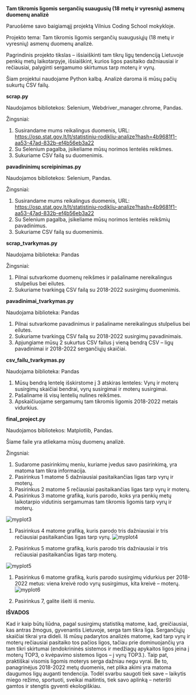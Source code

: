 ﻿**Tam tikromis ligomis sergančių suaugusių (18 metų ir vyresnių) asmenų duomenų analizė**

Paruošėme savo baigiamąjį projektą Vilnius Coding School mokykloje.

Projekto tema: Tam tikromis ligomis sergančių suaugusiųjų (18 metų ir vyresnių) asmenų duomenų analizė.

Pagrindinis projekto tikslas – išsiaiškinti tam tikrų ligų tendenciją Lietuvoje penkių metų laikotarpyje, išsiaiškint, kurios ligos pasitaiko dažniausiai ir rečiausiai, palyginti sergamumo skirtumus tarp moterų ir vyrų.

Šiam projektui naudojame Python kalbą. Analizė daroma iš mūsų pačių sukurtų CSV failų.

**scrap.py**

Naudojamos bibliotekos: Selenium, Webdriver_manager.chrome, Pandas.

Žingsniai:

1. Susirandame mums reikalingus duomenis, URL: <https://osp.stat.gov.lt/lt/statistiniu-rodikliu-analize?hash=4b9681f1-aa53-47ad-832b-ef4b56eb3a22>
1. Su Selenium pagalba, įsikeliame mūsų norimos lentelės reikšmes.
1. Sukuriame CSV failą su duomenimis.

**pavadininimų screipinimas.py**

Naudojamos bibliotekos: Selenium, Pandas.

Žingsniai:

1. Susirandame mums reikalingus duomenis, URL: <https://osp.stat.gov.lt/lt/statistiniu-rodikliu-analize?hash=4b9681f1-aa53-47ad-832b-ef4b56eb3a22>
1. Su Selenium pagalba, įsikeliame mūsų norimos lentelės reikšmių pavadinimus.
1. Sukuriame CSV failą su duomenimis.

**scrap\_tvarkymas.py**

Naudojama biblioteka: Pandas

Žingsniai:

1. Pilnai sutvarkome duomenų reikšmes ir pašaliname nereikalingus stulpelius bei eilutes.
1. Sukuriame tvarkingą CSV failą su 2018-2022 susirgimų duomenimis.

**pavadinimai\_tvarkymas.py**

Naudojama biblioteka: Pandas

1. Pilnai sutvarkome pavadinimus ir pašaliname nereikalingus stulpelius bei eilutes.
1. Sukuriame tvarkingą CSV failą su 2018-2022 susirgimų pavadinimais.
1. Apjungiame mūsų 2 sukurtus CSV failus į vieną bendrą CSV – ligų pavadinimai ir 2018-2022 sergančiųjų skaičiai.

**csv\_failu\_tvarkymas.py**

Naudojama biblioteka: Pandas

1. Mūsų bendrą lentelę išskirstome į 3 atskiras lenteles: Vyrų ir moterų susirgimų skaičiai bendrai, vyrų susirgimai ir moterų susirgimai.
1. Pašaliname iš visų lentelių nulines reikšmes.
1. Apskaičiuojame sergamumų tam tikromis ligomis 2018-2022 metais vidurkius.

**final\_project.py**

Naudojamos bibliotekos: Matplotlib, Pandas.

Šiame faile yra atliekama mūsų duomenų analizė.

Žingsniai:

1. Sudarome pasirinkimų meniu, kuriame įvedus savo pasirinkimą, yra matoma tam tikra informacija.
1. Pasirinkus 1 matome 5 dažniausiai pasitaikančias ligas tarp vyrų ir moterų.
1. Pasirinkus 2 matome 5 rečiausiai pasitaikančias ligas tarp vyrų ir moterų.
1. Pasirinkus 3 matome grafiką, kuris parodo, koks yra penkių metų laikotarpio vidutinis sergamumas tam tikromis ligomis tarp vyrų ir moterų. 



![myplot3](https://github.com/PaulDavis04/Final-project/assets/149395819/3046b157-cc5d-40e1-8048-40651f0b4168)








1. Pasirinkus 4 matome grafiką, kuris parodo tris dažniausiai ir tris rečiausiai pasitaikančias ligas tarp vyrų.
![myplot4](https://github.com/PaulDavis04/Final-project/assets/149395819/4976f3f6-b14e-44d8-93f7-04ffd5bed165)

1. Pasirinkus 5 matome grafiką, kuris parodo tris dažniausiai ir tris rečiausiai pasitaikančias ligas tarp moterų.

![myplot5](https://github.com/PaulDavis04/Final-project/assets/149395819/43a33391-995a-48e6-ba61-60c2e2b70dd9)

1. Pasirinkus 6 matome grafiką, kuris parodo susirgimų vidurkius per 2018-2022 metus: viena kreivė rodo vyrų susirgimus, kita kreivė – moterų.
![myplot6](https://github.com/PaulDavis04/Final-project/assets/149395819/5c121eff-4f1f-4384-9214-753a75a19d9f)


1. Pasirinkus 7, galite išeiti iš meniu.

**IŠVADOS**

Kad ir kaip būtų liūdna, pagal susirgimų statistiką matome, kad, greičiausiai, kas antras žmogus, gyvenantis Lietuvoje, serga tam tikra liga. Sergančiųjų skaičiai tikrai yra dideli. Iš mūsų padarytos analizės matome, kad tarp vyrų ir moterų rečiausiai pasitaiko tos pačios ligos, tačiau prie dominuojančių yra tam tikri skirtumai (endokrininės sistemos ir medžiagų apykaitos ligos įeina į moterų TOP3, o kvėpavimo sistemos ligos – į vyrų TOP3.). Taip pat, praktiškai visomis ligomis moterys serga dažniau negu vyrai. Be to, panagrinėjus 2018-2022 metų duomenis, net plika akimi yra matoma daugumos ligų auganti tendencija. Todėl svarbu saugoti tiek save – laikytis miego režimo, sportuoti, sveikai maitintis, tiek savo aplinką – neteršti gamtos ir stengtis gyventi ekologiškiau.








